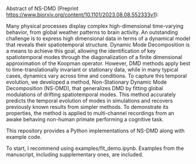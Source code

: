 Abstract of NS-DMD (Preprint https://www.biorxiv.org/content/10.1101/2023.08.08.552333v1):

Many physical processes display complex high-dimensional time-varying behavior, from global weather patterns to brain activity. An outstanding challenge is to express high dimensional data in terms of a dynamical model that reveals their spatiotemporal structure. Dynamic Mode Decomposition is a means to achieve this goal, allowing the identification of key spatiotemporal modes through the diagonalization of a finite dimensional approximation of the Koopman operator. However, DMD methods apply best to time-translationally invariant or stationary data, while in many typical cases, dynamics vary across time and conditions.  To capture this temporal evolution, we developed a method, Non-Stationary Dynamic Mode Decomposition (NS-DMD), that generalizes DMD by fitting global modulations of drifting spatiotemporal modes. This method accurately predicts the temporal evolution of modes in simulations and recovers previously known results from simpler methods. To demonstrate its properties, the method is applied to multi-channel recordings from an awake behaving non-human primate performing a cognitive task.

This repository provides a Python implementations of NS-DMD along with example code.

To start, I recommend using examples/fit_demo.ipynb. Examples from the manuscript, including supplementary ones, are included.